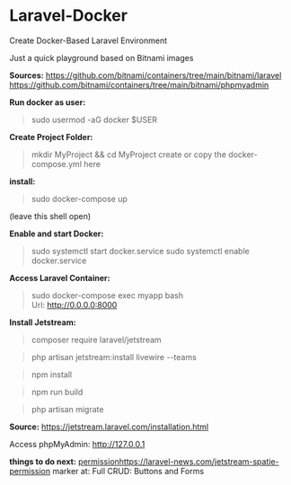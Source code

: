 # Laravel-Docker
Create Docker-Based Laravel Environment 

Just a quick playground based on Bitnami images

**Sources:**
https://github.com/bitnami/containers/tree/main/bitnami/laravel
https://github.com/bitnami/containers/tree/main/bitnami/phpmyadmin

**Run docker as user:**
> sudo usermod -aG docker $USER

**Create Project Folder:**
> mkdir MyProject && cd MyProject
create or copy the docker-compose.yml here

**install:** 
> sudo docker-compose up

(leave this shell open)

**Enable and start Docker:**
> sudo systemctl start docker.service
> sudo systemctl enable docker.service

**Access Laravel Container:**
> sudo docker-compose exec myapp bash  
Url: http://0.0.0.0:8000

**Install Jetstream:**
> composer require laravel/jetstream

> php artisan jetstream:install livewire --teams

> npm install

> npm run build

> php artisan migrate

**Source:** https://jetstream.laravel.com/installation.html


Access phpMyAdmin:
http://127.0.0.1

**things to do next:**
[permission](https://laravel-news.com/jetstream-spatie-permission)https://laravel-news.com/jetstream-spatie-permission
marker at: Full CRUD: Buttons and Forms
